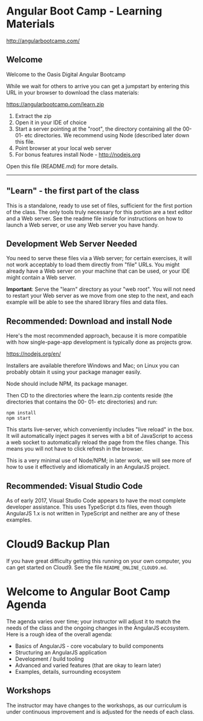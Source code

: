 # Angular Boot Camp - Learning Materials

http://angularbootcamp.com/

## Welcome

Welcome to the Oasis Digital Angular Bootcamp

While we wait for others to arrive you can get a jumpstart by entering this URL
in your browser to download the class materials:

https://angularbootcamp.com/learn.zip

1. Extract the zip
2. Open it in your IDE of choice
3. Start a server pointing at the "root", the directory containing
   all the 00- 01- etc directories.
   We recommend using Node (described later down this file.
4. Point browser at your local web server
5. For bonus features install Node - http://nodejs.org

Open this file (README.md) for more details.

-----------------------------------------------------------------------------------

## "Learn" - the first part of the class

This is a standalone, ready to use set of files, sufficient for the
first portion of the class. The only tools truly necessary for this
portion are a text editor and a Web server. See the readme file inside
for instructions on how to launch a Web server, or use any Web server
you have handy.

## Development Web Server Needed

You need to serve these files via a Web server; for certain exercises,
it will not work acceptably to load them directly from "file" URLs. You
might already have a Web server on your machine that can be used, or
your IDE might contain a Web server.

**Important**: Serve the "learn" directory as your "web root". You will
not need to restart your Web server as we move from one step to the
next, and each example will be able to see the shared library files and
data files.

## Recommended: Download and install Node

Here's the most recommended approach, because it is more compatible with
how single-page-app development is typically done as projects grow.

https://nodejs.org/en/

Installers are available therefore Windows and Mac; on Linux you can
probably obtain it using your package manager easily.

Node should include NPM, its package manager.

Then CD to the directories where the learn.zip contents reside (the directories
that contains the 00- 01- etc directories) and run:

```
npm install
npm start
```

This starts live-server, which conveniently includes "live reload" in the box. It will
automatically inject pages it serves with a bit of JavaScript to access
a web socket to automatically reload the page from the files change.
This means you will not have to click refresh in the browser.

This is a very minimal use of Node/NPM; in later work, we will see more
of how to use it effectively and idiomatically in an AngularJS project.

## Recommended: Visual Studio Code

As of early 2017, Visual Studio Code appears to have the most complete
developer assistance. This uses TypeScript d.ts files, even though
AngularJS 1.x is not written in TypeScript and neither are any of these
examples.

# Cloud9 Backup Plan

If you have great difficulty getting this running on your own computer,
you can get started on Cloud9. See the file `README_ONLINE_CLOUD9.md`.

# Welcome to Angular Boot Camp Agenda

The agenda varies over time; your instructor will adjust it to match
the needs of the class and the ongoing changes in the AngularJS
ecosystem. Here is a rough idea of the overall agenda:

* Basics of AngularJS - core vocabulary to build components
* Structuring an AngularJS application
* Development / build tooling
* Advanced and varied features (that are okay to learn later)
* Examples, details, surrounding ecosystem

## Workshops

The instructor may have changes to the workshops, as our curriculum is
under continuous improvement and is adjusted for the needs of each
class.
